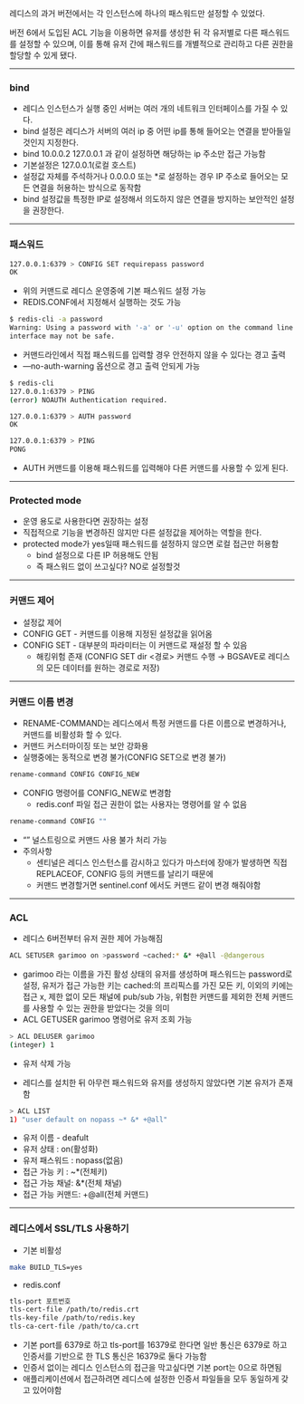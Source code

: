 레디스의 과거 버전에서는 각 인스턴스에 하나의 패스워드만 설정할 수 있었다.

버전 6에서 도입된 ACL 기능을 이용하면 유저를 생성한 뒤 각 유저별로 다른 패스워드를 설정할 수 있으며, 이를 통해 유저 간에 패스워드를 개별적으로 관리하고 다른 권한을 할당할 수 있게 됐다.

---

### bind

- 레디스 인스턴스가 실행 중인 서버는 여러 개의 네트워크 인터페이스를 가질 수 있다.
- bind 설정은 레디스가 서버의 여러 ip 중 어떤 ip를 통해 들어오는 연결을 받아들일 것인지 지정한다.
- bind 10.0.0.2 127.0.0.1 과 같이 설정하면 해당하는 ip 주소만 접근 가능함
- 기본설정은 127.0.0.1(로컬 호스트)
- 설정값 자체를 주석하거나 0.0.0.0 또는 *로 설정하는 경우 IP 주소로 들어오는 모든 연결을 허용하는 방식으로 동작함
- bind 설정값을 특정한 IP로 설정해서 의도하지 않은 연결을 방지하는 보안적인 설정을 권장한다.

---

### 패스워드

```bash
127.0.0.1:6379 > CONFIG SET requirepass password
OK
```

- 위의 커맨드로 레디스 운영중에 기본 패스워드 설정 가능
- REDIS.CONF에서 지정해서 실행하는 것도 가능

```bash
$ redis-cli -a password
Warning: Using a password with '-a' or '-u' option on the command line
interface may not be safe.
```

- 커맨드라인에서 직접 패스워드를 입력할 경우 안전하지 않을 수 있다는 경고 출력
- —no-auth-warning 옵션으로 경고 출력 안되게 가능

```bash
$ redis-cli
127.0.0.1:6379 > PING
(error) NOAUTH Authentication required.

127.0.0.1:6379 > AUTH password
OK

127.0.0.1:6379 > PING
PONG
```

- AUTH 커맨드를 이용해 패스워드를 입력해야 다른 커맨드를 사용할 수 있게 된다.

---

### Protected mode

- 운영 용도로 사용한다면 권장하는 설정
- 직접적으로 기능을 변경하진 않지만 다른 설정값을 제어하는 역할을 한다.
- protected mode가 yes일때 패스워드를 설정하지 않으면 로컬 접근만 허용함
    - bind 설정으로 다른 IP 허용해도 안됨
    - 즉 패스워드 없이 쓰고싶다? NO로 설정할것

---

### 커맨드 제어

- 설정값 제어
- CONFIG GET - 커맨드를 이용해 지정된 설정값을 읽어옴
- CONFIG SET - 대부분의 파라미터는 이 커맨드로 재설정 할 수 있음
    - 해킹위험 존재 (CONFIG SET dir <경로> 커맨드 수행 → BGSAVE로 레디스의 모든 데이터를 원하는 경로로 저장)

---

### 커맨드 이름 변경

- RENAME-COMMAND는 레디스에서 특정 커맨드를 다른 이름으로 변경하거나, 커맨드를 비활성화 할 수 있다.
- 커맨드 커스터마이징 또는 보안 강화용
- 실행중에는 동적으로 변경 불가(CONFIG SET으로 변경 불가)

```bash
rename-command CONFIG CONFIG_NEW
```

- CONFIG 명령어를 CONFIG_NEW로 변경함
    - redis.conf 파일 접근 권한이 없는 사용자는 명령어를 알 수 없음

```bash
rename-command CONFIG ""
```

- “” 널스트링으로 커맨드 사용 불가 처리 가능
- 주의사항
    - 센티널은 레디스 인스턴스를 감시하고 있다가 마스터에 장애가 발생하면 직접 REPLACEOF, CONFIG 등의 커맨드를 날리기 때문에
    - 커맨드 변경할거면 sentinel.conf 에서도 커맨드 같이 변경 해줘야함

---

### ACL

- 레디스 6버전부터 유저 권한 제어 가능해짐

```bash
ACL SETUSER garimoo on >password ~cached:* &* +@all -@dangerous
```

- garimoo 라는 이름을 가진 활성 상태의 유저를 생성하며 패스워드는 password로 설정, 유저가 접근 가능한 키는 cached:의 프리픽스를 가진 모든 키, 이외의 키에는 접근 x, 제한 없이 모든 채널에 pub/sub 가능, 위험한 커맨드를 제외한 전체 커맨드를 사용할 수 있는 권한을 받았다는 것을 의미
- ACL GETUSER garimoo 명령어로 유저 조회 가능

```bash
> ACL DELUSER garimoo
(integer) 1
```

- 유저 삭제 가능

- 레디스를 설치한 뒤 아무런 패스워드와 유저를 생성하지 않았다면 기본 유저가 존재함

```bash
> ACL LIST
1) "user default on nopass ~* &* +@all"
```

- 유저 이름 - deafult
- 유저 상태 : on(활성화)
- 유저 패스워드 : nopass(없음)
- 접근 가능 키 : ~*(전체키)
- 접근 가능 채널: &*(전체 채널)
- 접근 가능 커맨드: +@all(전체 커맨드)

---

### 레디스에서 SSL/TLS 사용하기

- 기본 비활성

```bash
make BUILD_TLS=yes
```

- redis.conf

```bash
tls-port 포트번호
tls-cert-file /path/to/redis.crt
tls-key-file /path/to/redis.key
tls-ca-cert-file /path/to/ca.crt
```

- 기본 port를 6379로 하고 tls-port를 16379로 한다면 일반 통신은 6379로 하고 인증서를 기반으로 한 TLS 통신은 16379로 둘다 가능함
- 인증서 없이는 레디스 인스턴스의 접근을 막고싶다면 기본 port는 0으로 하면됨
- 애플리케이션에서 접근하려면 레디스에 설정한 인증서 파일들을 모두 동일하게 갖고 있어야함
